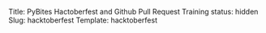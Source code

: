 Title: PyBites Hactoberfest and Github Pull Request Training
status: hidden
Slug: hacktoberfest
Template: hacktoberfest

